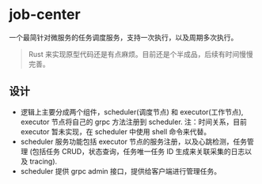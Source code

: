 # job-center

一个最简针对微服务的任务调度服务，支持一次执行，以及周期多次执行。

 > Rust 来实现原型代码还是有点麻烦。目前还是个半成品，后续有时间慢慢完善。

## 设计

* 逻辑上主要分成两个组件，scheduler(调度节点) 和 executor(工作节点), executor 节点将自己的 grpc 方法注册到 scheduler. 注：时间关系，目前 executor 暂未实现，在 scheduler 中使用 shell 命令来代替。
* scheduler 服务功能包括 executor 节点的服务注册，以及心跳检测，任务管理 (包括任务 CRUD，状态查询，任务唯一任务 ID 生成来关联采集的日志以及 tracing).
* scheduler 提供 grpc admin 接口，提供给客户端进行管理任务。
